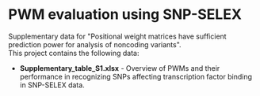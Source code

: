 # PWM evaluation using SNP-SELEX
Supplementary data for "Positional weight matrices have sufficient prediction power for analysis of noncoding variants".<br>
This project contains the following data:
- <b>Supplementary_table_S1.xlsx</b> - Overview of PWMs and their performance in recognizing SNPs affecting transcription factor binding in SNP-SELEX data.<br>
